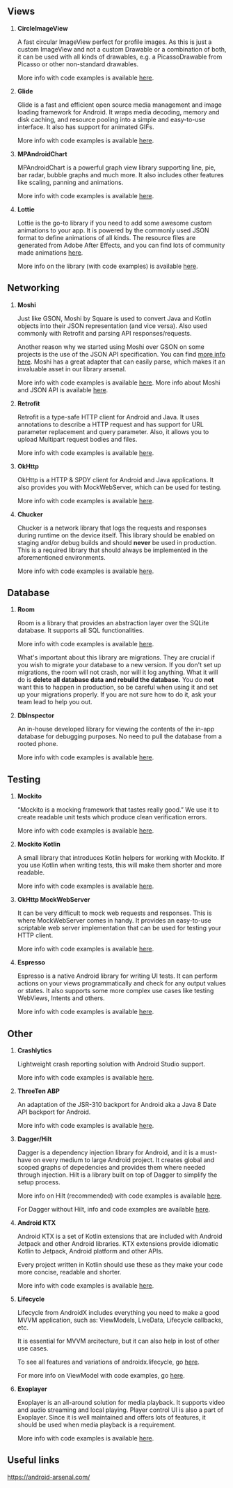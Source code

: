 ## Views

1. **CircleImageView**

	A fast circular ImageView perfect for profile images. As this is just a custom ImageView and not a custom 	Drawable or a combination of both, it can be used with all kinds of drawables, e.g. a PicassoDrawable from Picasso or other non-standard drawables.

	More info with code examples is available [here](https://github.com/hdodenhof/CircleImageView).

2. **Glide**

	Glide is a fast and efficient open source media management and image loading framework for Android. It wraps media decoding, memory and disk caching, and resource pooling into a simple and easy-to-use interface. It also has support for animated GIFs.

	More info with code examples is available [here](https://github.com/bumptech/glide).

3. **MPAndroidChart**

    MPAndroidChart is a powerful graph view library supporting line, pie, bar radar, bubble graphs and much more. It also includes other features like scaling, panning and animations.

    More info with code examples is available [here](https://github.com/PhilJay/MPAndroidChart).

4. **Lottie**

    Lottie is the go-to library if you need to add some awesome custom animations to your app.
    It is powered by the commonly used JSON format to define animations of all kinds.
    The resource files are generated from Adobe After Effects, and you can find lots of community made animations [here](https://lottiefiles.com/).

    More info on the library (with code examples) is available [here](https://github.com/airbnb/lottie-android).


## Networking

1. **Moshi**

	Just like GSON, Moshi by Square is used to convert Java and Kotlin objects into their JSON representation (and vice versa). Also used commonly with Retrofit and parsing API responses/requests.

	Another reason why we started using Moshi over GSON on some projects is the use of the JSON API specification. You can find [more info here](http://jsonapi.org/).
	Moshi has a great adapter that can easily parse, which makes it an invaluable asset in our library arsenal.

	More info with code examples is available [here](https://github.com/square/moshi).
	More info about Moshi and JSON API is available [here](https://github.com/kamikat/moshi-jsonapi).

2. **Retrofit**

	Retrofit is a type-safe HTTP client for Android and Java. It uses annotations to describe a HTTP request and has support for URL parameter replacement and query parameter. Also, it allows you to upload Multipart request bodies and files.

	More info with code examples is available [here](http://square.github.io/retrofit/).

3. **OkHttp**

	OkHttp is a HTTP & SPDY client for Android and Java applications. It also provides you with MockWebServer, which can be used for testing.

	More info with code examples is available [here](http://square.github.io/okhttp/).

4. **Chucker**

	Chucker is a network library that logs the requests and responses during runtime on the device itself. This library should be enabled on staging and/or debug builds and should **never** be used in production. This is a required library that should always be implemented in the aforementioned environments.

	More info with code examples is available [here](https://github.com/ChuckerTeam/chucker).

## Database

1. **Room**

	Room is a library that provides an abstraction layer over the SQLite database. It supports all SQL functionalities.

	More info with code examples is available [here](https://developer.android.com/topic/libraries/architecture/room.html).

	What's important about this library are migrations. They are crucial if you wish to migrate your database to a new version. If you don't set up migrations, the room will not crash, nor will it log anything. What it will do is **delete all database data and rebuild the database.** You do **not** want this to happen in production, so be careful when using it and set up your migrations properly. If you are not sure how to do it, ask your team lead to help you out.

2. **DbInspector**

	An in-house developed library for viewing the contents of the in-app database for debugging purposes. No need to pull the database from a rooted phone.

	More info with code examples is available [here](https://github.com/infinum/android_dbinspector).

## Testing

1. **Mockito**

	“Mockito is a mocking framework that tastes really good.” We use it to create readable unit tests which produce clean verification errors.

	More info with code examples is available [here](http://mockito.org/).

2. **Mockito Kotlin**

    A small library that introduces Kotlin helpers for working with Mockito. If you use Kotlin when writing tests,
    this will make them shorter and more readable.

    More info with code examples is available [here](https://github.com/nhaarman/mockito-kotlin).

3. **OkHttp MockWebServer**

    It can be very difficult to mock web requests and responses. This is where MockWebServer comes in handy.
    It provides an easy-to-use scriptable web server implementation that can be used for testing your HTTP client.

    More info with code examples is available [here](https://github.com/square/okhttp/tree/master/mockwebserver).

4. **Espresso**

    Espresso is a native Android library for writing UI tests. It can perform actions on your views programmatically
    and check for any output values or states. It also supports some more complex use cases like testing WebViews, Intents and others.

    More info with code examples is available [here](https://developer.android.com/training/testing/espresso).

## Other

1. **Crashlytics**

	Lightweight crash reporting solution with Android Studio support.

	More info with code examples is available [here](https://firebase.google.com/products/crashlytics).

2. **ThreeTen ABP**

	An adaptation of the JSR-310 backport for Android aka a Java 8 Date API backport for Android.

	More info with code examples is available [here](https://github.com/JakeWharton/ThreeTenABP).

3. **Dagger/Hilt**

    Dagger is a dependency injection library for Android, and it is a must-have on every medium to large Android project. It creates global and scoped graphs of depedencies and provides them where needed through injection.
    Hilt is a library built on top of Dagger to simplify the setup process.

    More info on Hilt (recommended) with code examples is available [here](https://developer.android.com/training/dependency-injection/hilt-android).

    For Dagger without Hilt, info and code examples are available [here](https://developer.android.com/training/dependency-injection/dagger-android).

4. **Android KTX**

    Android KTX is a set of Kotlin extensions that are included with Android Jetpack and other Android libraries. KTX extensions provide idiomatic Kotlin to Jetpack, Android platform and other APIs.

    Every project written in Kotlin should use these as they make your code more concise, readable and shorter.

    More info with code examples is available [here](https://developer.android.com/kotlin/ktx).

5. **Lifecycle**

    Lifecycle from AndroidX includes everything you need to make a good MVVM application, such as: ViewModels, LiveData, Lifecycle callbacks, etc.

    It is essential for MVVM arcitecture, but it can also help in lost of other use cases.

    To see all features and variations of androidx.lifecycle, go [here](https://developer.android.com/jetpack/androidx/releases/lifecycle).

    For more info on ViewModel with code examples, go [here](https://developer.android.com/topic/libraries/architecture/viewmodel).

6. **Exoplayer**

    Exoplayer is an all-around solution for media playback. It supports video and audio streaming and local playing.
    Player control UI is also a part of Exoplayer. Since it is well maintained and offers lots of features,
    it should be used when media playback is a requirement.

    More info with code examples is available [here](https://github.com/google/ExoPlayer).

## Useful links

https://android-arsenal.com/
